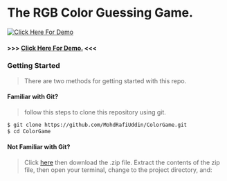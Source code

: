 # The RGB Color Guessing Game.
[![Click Here For Demo](https://encrypted-tbn0.gstatic.com/images?q=tbn:ANd9GcTOmi7FnlfvCKTyqUS8THi6O1uLsXKkm_Dp9VZEy-vGXoG6nyx7KA)](http://mdrafi-colorgame.herokuapp.com/index.html)
#### >>> [Click Here For Demo.](http://mdrafi-colorgame.herokuapp.com/index.html) <<<
### Getting Started
>There are two methods for getting started with this repo.
#### Familiar with Git?  
> follow this steps to clone this repository using git.
```sh
$ git clone https://github.com/MohdRafiUddin/ColorGame.git
$ cd ColorGame
```
#### Not Familiar with Git?
> Click [here](https://github.com/MohdRafiUddin/ColorGame/archive/master.zip) then download the .zip file. Extract the contents of the zip file, then open your terminal, change to the project directory, and:
